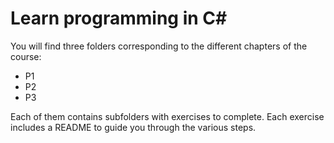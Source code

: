 # Learn programming in C#
You will find three folders corresponding to the different chapters of the course:

- P1
- P2
- P3
  
Each of them contains subfolders with exercises to complete.
Each exercise includes a README to guide you through the various steps.
